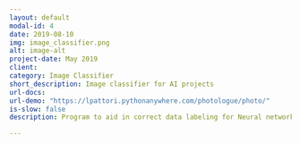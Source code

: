 ```yaml
---
layout: default
modal-id: 4
date: 2019-08-10
img: image_classifier.png
alt: image-alt
project-date: May 2019
client:
category: Image Classifier
short_description: Image classifier for AI projects
url-docs:
url-demo: "https://lpattori.pythonanywhere.com/photologue/photo/"
is-slow: false
description: Program to aid in correct data labeling for Neural networks. Accepts multiple and single labels. It can generate a CSV file with the labels.   

---
```

